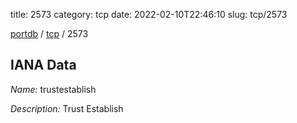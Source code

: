 title: 2573
category: tcp
date: 2022-02-10T22:46:10
slug: tcp/2573

[portdb](/) / [tcp](/category/tcp.html) / 2573


## IANA Data

_Name:_ trustestablish

_Description:_ Trust Establish


